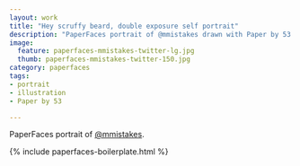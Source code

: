 ```yaml
---
layout: work
title: "Hey scruffy beard, double exposure self portrait"
description: "PaperFaces portrait of @mmistakes drawn with Paper by 53 on an iPad."
image: 
  feature: paperfaces-mmistakes-twitter-lg.jpg
  thumb: paperfaces-mmistakes-twitter-150.jpg
category: paperfaces
tags: 
- portrait
- illustration
- Paper by 53

---
```


PaperFaces portrait of [@mmistakes](http://twitter.com/mmistakes).

{% include paperfaces-boilerplate.html %}